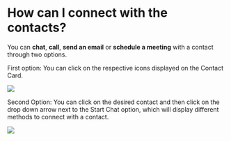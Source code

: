 # How can I connect with the contacts?

<p class="no-margin">You can <b>chat</b>, <b>call</b>, <b>send an email</b> or <b>schedule a meeting</b> with a contact through two options.</p>
<p class="no-margin"></p>
<p class="no-margin">First option: You can click on the respective icons displayed on the Contact Card.</p>
<p class="no-margin"></p>
<div class="intercom-container"><img src="/assets/img/teams-pro/image_84.png"></div><p class="no-margin">Second Option: You can click on the desired contact and then click on the drop down arrow next to the Start Chat option, which will display different methods to connect with a contact.</p>
<p class="no-margin"></p>
<div class="intercom-container"><img src="/assets/img/teams-pro/image_85.png"></div>

<Intercom />
<Clarity />
<GoogleAnalytics />

